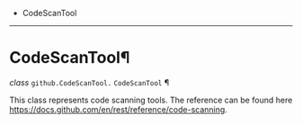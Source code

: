   + CodeScanTool

* * *
# CodeScanTool¶

_class_ `github.CodeScanTool.`  `CodeScanTool` ¶

This class represents code scanning tools. The reference can be found here https://docs.github.com/en/rest/reference/code-scanning.
